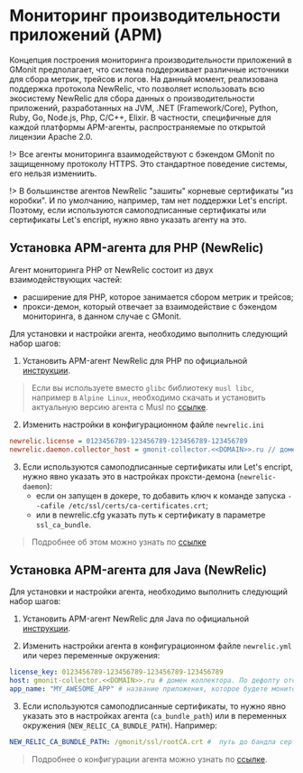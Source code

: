 # Мониторинг производительности приложений (APM)
Концепция построения мониторинга производительности приложений в GMonit предполагает, что система поддерживает различные источники для сбора метрик, трейсов и логов. На данный момент, реализована поддержка протокола NewRelic, что позволяет использовать всю экосистему NewRelic для сбора данных о производительности приложений, разработанных на JVM, .NET (Framework/Core), Python, Ruby, Go, Node.js, Php, C/C++, Elixir. В частности, специфичные для каждой платформы APM-агенты, распространяемые по открытой лицензии Apache 2.0.

!> Все агенты мониторинга взаимодействуют с бэкендом GMonit по защищенному протоколу HTTPS. Это стандартное поведение системы, его нельзя измениить.

!> В большинстве агентов NewRelic "зашиты" корневые сертификаты "из коробки". И по умолчанию, например, там нет поддержки Let's encript. Поэтому, если используются самоподписанные сертификаты или сертификаты Let's encript, нужно явно указать агенту на это.

## Установка APM-агента для PHP (NewRelic)
Агент мониторинга PHP от NewRelic состоит из двух взаимодействующих частей:
* расширение для PHP, которое занимается сбором метрик и трейсов;
* прокси-демон, который отвечает за взаимодействие с бэкендом мониторинга, в данном случае с GMonit.

Для установки и настройки агента, необходимо выполнить следующий набор шагов:

1. Установить APM-агент NewRelic для PHP по официальной [инструкции](https://docs.newrelic.com/docs/apm/agents/php-agent/installation/php-agent-installation-overview).

> Если вы используете вместо `glibc` библиотеку `musl libc`, например в `Alpine Linux`, необходимо скачать и установить актуальную версию агента с Musl по [ссылке](https://download.newrelic.com/php_agent/release/).

2. Изменить настройки в конфигурационном файле `newrelic.ini`
```ini
newrelic.license = 0123456789-123456789-123456789-123456789
newrelic.daemon.collector_host = gmonit-collector.<<DOMAIN>>.ru // домен коллектора
```

3. Если используются самоподписанные сертификаты или Let's encript, нужно явно указать это в настройках проксти-демона (`newrelic-daemon`):
    * если он запущен в докере, то добавить ключ к команде запуска  `--cafile /etc/ssl/certs/ca-certificates.crt`;
    * или в newrelic.cfg указать путь к сертификату в параметре `ssl_ca_bundle`.

> Подробнее об этом можно узнать по [ссылке](https://docs.newrelic.com/docs/apm/agents/php-agent/configuration/proxy-daemon-newreliccfg-settings/#proxy-settings)

## Установка APM-агента для Java (NewRelic)
Для установки и настройки агента, необходимо выполнить следующий набор шагов:

1. Установить APM-агент NewRelic для Java по официальной [инструкции](https://docs.newrelic.com/install/java/).

2. Изменить настройки агента в конфигурационном файле `newrelic.yml` или через переменные окружения: 
```yaml
license_key: 0123456789-123456789-123456789-123456789
host: gmonit-collector.<<DOMAIN>>.ru # домен коллектора. По дефолту отсутствует, необходимо добавить вручную(недокументированная функция).
app_name: "MY_AWESOME_APP" # название приложения, которое будете мониторить
```

3. Если используются самоподписанные сертификаты, то нужно явно указать это в настройках агента (`ca_bundle_path`) или в переменных окружения (`NEW_RELIC_CA_BUNDLE_PATH`). Например:
```yaml
NEW_RELIC_CA_BUNDLE_PATH: /gmonit/ssl/rootCA.crt #  путь до бандла сертификатов
```

> Подробнее о конфигурации агента можно узнать по [ссылке](https://docs.newrelic.com/docs/apm/agents/java-agent/configuration/java-agent-configuration-config-file/).

